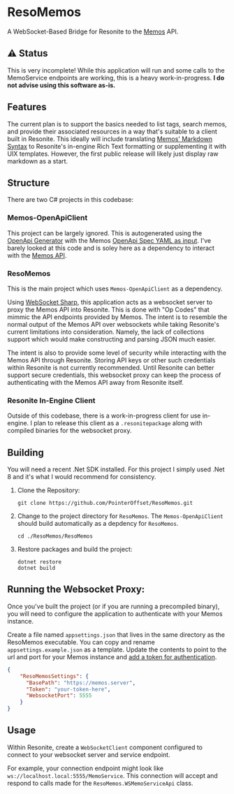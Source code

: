# ResoMemos
A WebSocket-Based Bridge for Resonite to the [Memos](https://github.com/usememos/memos) API.

## ⚠️ Status
This is very incomplete! While this application will run and some calls to the MemoService endpoints are working, this is a heavy work-in-progress. **I do not advise using this software as-is.**

## Features
The current plan is to support the basics needed to list tags, search memos, and provide their associated resources in a way that's suitable to a client built in Resonite. This ideally will include translating [Memos' Markdown Syntax](https://www.usememos.com/docs/getting-started/content-syntax) to Resonite's in-engine Rich Text formatting or supplementing it with UIX templates. However, the first public release will likely just display raw markdown as a start.

## Structure
There are two C# projects in this codebase:

### Memos-OpenApiClient
This project can be largely ignored. This is autogenerated using the [OpenApi Generator](https://openapi-generator.tech/docs/installation/) with the Memos [OpenApi Spec YAML as input](https://memos.apidocumentation.com/reference). I've barely looked at this code and is soley here as a dependency to interact with the [Memos API](https://memos.apidocumentation.com/reference).

### ResoMemos
This is the main project which uses `Memos-OpenApiClient` as a dependency.

Using [WebSocket Sharp](https://github.com/sta/websocket-sharp), this application acts as a websocket server to proxy the Memos API into Resonite. This is done with "Op Codes" that mimmic the API endpoints provided by Memos. The intent is to resemble the normal output of the Memos API over websockets while taking Resonite's current limitations into consideration. Namely, the lack of collections support which would make constructing and parsing JSON much easier.

The intent is also to provide some level of security while interacting with the Memos API through Resonite. Storing API keys or other such credentials within Resonite is not currently recommended. Until Resonite can better support secure credentials, this websocket proxy can keep the process of authenticating with the Memos API away from Resonite itself.

### Resonite In-Engine Client
Outside of this codebase, there is a work-in-progress client for use in-engine. I plan to release this client as a `.resonitepackage` along with compiled binaries for the websocket proxy.

## Building
You will need a recent .Net SDK installed. For this project I simply used .Net 8 and it's what I would recommend for consistency.

1. Clone the Repository:
    ```
    git clone https://github.com/PointerOffset/ResoMemos.git
    ```
2. Change to the project directory for `ResoMemos`. The `Memos-OpenApiClient` should build automatically as a depdency for `ResoMemos`.
   ```
   cd ./ResoMemos/ResoMemos
   ```
3. Restore packages and build the project:
   ```
   dotnet restore
   dotnet build
   ```

## Running the Websocket Proxy:
Once you've built the project (or if you are running a precompiled binary), you will need to configure the application to authenticate with your Memos instance.

Create a file named `appsettings.json` that lives in the same directory as the ResoMemos executable. You can copy and rename `appsettings.example.json` as a template. Update the contents to point to the url and port for your Memos instance and [add a token for authentication](https://www.usememos.com/docs/security/access-tokens).
```json
{
    "ResoMemosSettings": {
      "BasePath": "https://memos.server",
      "Token": "your-token-here",
      "WebsocketPort": 5555
    }
}
```

## Usage
Within Resonite, create a `WebSocketClient` component configured to connect to your websocket server and service endpoint.

For example, your connection endpoint might look like `ws://localhost.local:5555/MemoService`. This connection will accept and respond to calls made for the `ResoMemos.WSMemoServiceApi` class.